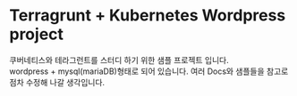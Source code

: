 # Terragrunt + Kubernetes Wordpress project

쿠버네티스와 테라그런트를 스터디 하기 위한 샘플 프로젝트 입니다.  
wordpress + mysql(mariaDB)형태로 되어 있습니다. 여러 Docs와 샘플들을 참고로 점차 수정해 나갈 생각입니다.
